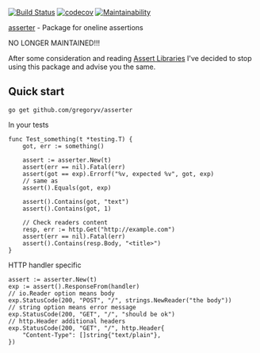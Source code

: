 [![Build Status](https://travis-ci.org/gregoryv/asserter.svg?branch=master)](https://travis-ci.org/gregoryv/asserter)
[![codecov](https://codecov.io/gh/gregoryv/asserter/branch/master/graph/badge.svg)](https://codecov.io/gh/gregoryv/asserter)
[![Maintainability](https://api.codeclimate.com/v1/badges/b0001c5ba7cd098b183d/maintainability)](https://codeclimate.com/github/gregoryv/asserter/maintainability)

[asserter](https://godoc.org/github.com/gregoryv/asserter) - Package for oneline assertions

NO LONGER MAINTAINED!!!

After some consideration and
reading
[Assert Libraries](https://github.com/golang/go/wiki/TestComments#assert-libraries) I've
decided to stop using this package and advise you the same.

## Quick start

    go get github.com/gregoryv/asserter

In your tests

    func Test_something(t *testing.T) {
        got, err := something()

        assert := asserter.New(t)
        assert(err == nil).Fatal(err)
        assert(got == exp).Errorf("%v, expected %v", got, exp)
	    // same as
	    assert().Equals(got, exp)

        assert().Contains(got, "text")
	    assert().Contains(got, 1)

	    // Check readers content
	    resp, err := http.Get("http://example.com")
	    assert(err == nil).Fatal(err)
	    assert().Contains(resp.Body, "<title>")
    }


HTTP handler specific

    assert := asserter.New(t)
    exp := assert().ResponseFrom(handler)
    // io.Reader option means body
    exp.StatusCode(200, "POST", "/", strings.NewReader("the body"))
    // string option means error message
    exp.StatusCode(200, "GET", "/", "should be ok")
    // http.Header additional headers
    exp.StatusCode(200, "GET", "/", http.Header{
        "Content-Type": []string{"text/plain"},
    })
